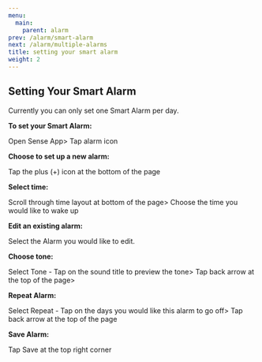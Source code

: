```yaml
---
menu:
  main:
    parent: alarm
prev: /alarm/smart-alarm
next: /alarm/multiple-alarms
title: setting your smart alarm
weight: 2
---
```


## Setting Your Smart Alarm

Currently you can only set one Smart Alarm per day.


**To set your Smart Alarm:**

Open Sense App> Tap alarm icon


**Choose to set up a new alarm:**

Tap the plus (+) icon at the bottom of the page


**Select time:**

Scroll through time layout at bottom of the page> Choose the time you would like to wake up


**Edit an existing alarm:**

Select the Alarm you would like to edit.


**Choose tone:** 

Select Tone - Tap on the sound title to preview the tone> Tap back arrow at the top of the page> 


**Repeat Alarm:**

Select Repeat - Tap on the days you would like this alarm to go off> Tap back arrow at the top of the page


**Save Alarm:**

Tap Save at the top right corner

